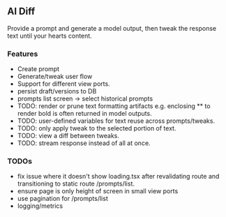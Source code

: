 ## AI Diff

Provide a prompt and generate a model output, then tweak the response text until your hearts content.

### Features
- Create prompt
- Generate/tweak user flow
- Support for different view ports.
- persist draft/versions to DB
- prompts list screen -> select historical prompts
- TODO: render or prune text formatting artifacts e.g. enclosing ** to render bold is often returned in model outputs.
- TODO: user-defined variables for text reuse across prompts/tweaks.
- TODO: only apply tweak to the selected portion of text.
- TODO: view a diff between tweaks.
- TODO: stream response instead of all at once.

### TODOs

- fix issue where it doesn't show loading.tsx after revalidating route and transitioning to static route /prompts/list. 
- ensure page is only height of screen in small view ports
- use pagination for /prompts/list
- logging/metrics